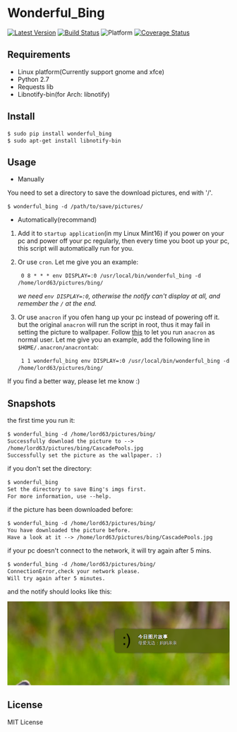 # Wonderful_Bing

[![Latest Version][1]][2]
[![Build Status][3]][4]
![Platform][5]
[![Coverage Status][7]][8]

## Requirements

* Linux platform(Currently support gnome and xfce)
* Python 2.7
* Requests lib
* Libnotify-bin(for Arch: libnotify)

## Install

    $ sudo pip install wonderful_bing
    $ sudo apt-get install libnotify-bin

## Usage

* Manually

You need to set a directory to save the download pictures, end with '/'.

    $ wonderful_bing -d /path/to/save/pictures/

* Automatically(recommand)

1. Add it to `startup application`(in my Linux Mint16) if you power on your pc
   and power off your pc regularly, then every time you boot up your pc, this
   script will automatically run for you.

2. Or use `cron`. Let me give you an example:

        0 8 * * * env DISPLAY=:0 /usr/local/bin/wonderful_bing -d /home/lord63/pictures/bing/

   *we need `env DISPLAY=:0`, otherwise the notify can't display at all, and remember
   the `/` at the end.*

3. Or use `anacron` if you ofen hang up your pc instead of powering off it.
   but the original `anacron` will run the script in root, thus it may fail in setting the 
   picture to wallpaper. Follow [this][6] to let you run `anacron` as normal user. 
   Let me give you an example, add the following line in `$HOME/.anacron/anacrontab`:

        1 1 wonderful_bing env DISPLAY=:0 /usr/local/bin/wonderful_bing -d /home/lord63/pictures/bing/

If you find a better way, please let me know :)

## Snapshots

the first time you run it:

    $ wonderful_bing -d /home/lord63/pictures/bing/
    Successfully download the picture to --> /home/lord63/pictures/bing/CascadePools.jpg
    Successfully set the picture as the wallpaper. :)

if you don't set the directory:

    $ wonderful_bing
    Set the directory to save Bing's imgs first.
    For more information, use --help.


if the picture has been downloaded before:

    $ wonderful_bing -d /home/lord63/pictures/bing/
    You have downloaded the picture before.
    Have a look at it --> /home/lord63/pictures/bing/CascadePools.jpg

if your pc doesn't connect to the network, it will try again after 5 mins.

    $ wonderful_bing -d /home/lord63/pictures/bing/
    ConnectionError,check your network please.
    Will try again after 5 minutes.

and the notify should looks like this:

![](./wonderful_bing/img/notify.png)

## License

MIT License


[1]: http://img.shields.io/pypi/v/wonderful_bing.svg
[2]: https://pypi.python.org/pypi/wonderful_bing
[3]: https://travis-ci.org/lord63/wonderful_bing.svg
[4]: https://travis-ci.org/lord63/wonderful_bing
[5]: http://img.shields.io/badge/Platform-Linux-blue.svg
[6]: http://www.wellengang.ch/?p=135
[7]: https://img.shields.io/coveralls/lord63/wonderful_bing.svg
[8]: https://coveralls.io/r/lord63/wonderful_bing
